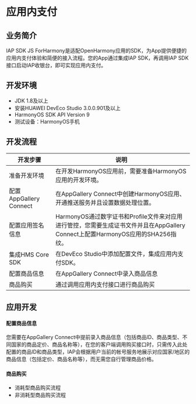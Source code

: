 # 应用内支付

## 业务简介
IAP SDK JS ForHarmony是适配OpenHarmony应用的SDK，为App提供便捷的应用内支付体验和简便的接入流程。您的App通过集成IAP SDK，再调用IAP SDK接口启动IAP收银台，即可实现应用内支付。

## 开发环境

- JDK 1.8及以上
- 安装HUAWEI DevEco Studio 3.0.0.901及以上
- HarmonyOS SDK API Version 9
- 测试设备：HarmonyOS手机


## 开发流程
| 开发步骤  |说明   |
|---|---|
| 准备开发环境  |在开发HarmonyOS应用前，需要准备HarmonyOS应用的开发环境。 |
|配置AppGallery Connect  |在AppGallery Connect中创建HarmonyOS应用、开通推送服务并且设置数据处理位置。   |
| 配置应用签名信息  | HarmonyOS通过数字证书和Profile文件来对应用进行管控，您需要生成证书文件并且在AppGallery Connect上配置HarmonyOS应用的SHA256指纹。 |
| 集成HMS Core SDK | 在DevEco Studio中添加配置文件，集成应用内支付SDK。 |
| 配置商品信息 | 在AppGallery Connect中录入商品信息  |
| 商品购买 | 通过调用应用内支付接口进行商品购买  |

## 应用开发

#### 配置商品信息

您需要在AppGallery Connect中提前录入商品信息（包括商品ID、商品类型、不同国家的商品定价、商品名称等），在您的客户端调用购买接口时，只需传入此处配置的商品ID和商品类型，IAP会根据用户当前的帐号服务地展示对应国家/地区的商品信息（包括定价、商品名称等），而无需您自行管理商品价格。


#### 商品购买

- 消耗型商品购买流程
- 非消耗型商品购买流程

